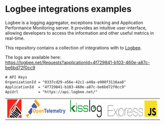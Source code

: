 # Logbee integrations examples

Logbee is a logging aggregator, exceptions tracking and Application Performance Monitoring server.
It provides an intuitive user-interface, allowing developers to access the information and other useful metrics in real-time.

This repository contains a collection of integrations with to [Logbee](https://github.com/catalingavan/logBee-app).

The logs are available here: <br>
https://logbee.net/Requests?applicationId=4f729841-b103-460e-a87c-be6bd72f0cc9

```
# API Keys
OrganizationId = "0337cd29-a56e-42c1-a48a-e900f3116aa8"
ApplicationId  = "4f729841-b103-460e-a87c-be6bd72f0cc9"
ApiUrl         = "https://api.logbee.net/"
```

<table>
    <tr>
        <td>
            <a href="/Serilog">
                <img alt="Serilog" src="/assets/serilog-180px.png?v1" height="60" />
            </a>
        </td>
        <td>
            <a href="/OpenTelemetry">
                <img alt="OpenTelemetry" src="/assets/OpenTelemetry-208.png?v1" height="60" />
            </a>
        </td>
        <td>
            <a href="/KissLog">
                <img alt="KissLog" src="/assets/kisslog-64.png?v1" height="60" />
            </a>
        </td>
        <td>
            <a href="/ExpressJS">
                <img alt="KissLog" src="/assets/expressjs-logo.png?v1" height="60" />
            </a>
        </td>
    </tr>
</table>
